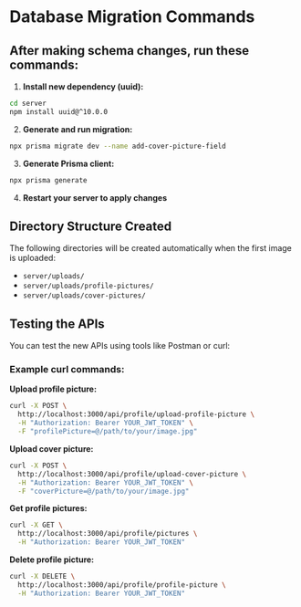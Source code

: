 # Database Migration Commands

## After making schema changes, run these commands:

1. **Install new dependency (uuid):**

```bash
cd server
npm install uuid@^10.0.0
```

2. **Generate and run migration:**

```bash
npx prisma migrate dev --name add-cover-picture-field
```

3. **Generate Prisma client:**

```bash
npx prisma generate
```

4. **Restart your server to apply changes**

## Directory Structure Created

The following directories will be created automatically when the first image is uploaded:

- `server/uploads/`
- `server/uploads/profile-pictures/`
- `server/uploads/cover-pictures/`

## Testing the APIs

You can test the new APIs using tools like Postman or curl:

### Example curl commands:

**Upload profile picture:**

```bash
curl -X POST \
  http://localhost:3000/api/profile/upload-profile-picture \
  -H "Authorization: Bearer YOUR_JWT_TOKEN" \
  -F "profilePicture=@/path/to/your/image.jpg"
```

**Upload cover picture:**

```bash
curl -X POST \
  http://localhost:3000/api/profile/upload-cover-picture \
  -H "Authorization: Bearer YOUR_JWT_TOKEN" \
  -F "coverPicture=@/path/to/your/image.jpg"
```

**Get profile pictures:**

```bash
curl -X GET \
  http://localhost:3000/api/profile/pictures \
  -H "Authorization: Bearer YOUR_JWT_TOKEN"
```

**Delete profile picture:**

```bash
curl -X DELETE \
  http://localhost:3000/api/profile/profile-picture \
  -H "Authorization: Bearer YOUR_JWT_TOKEN"
```
